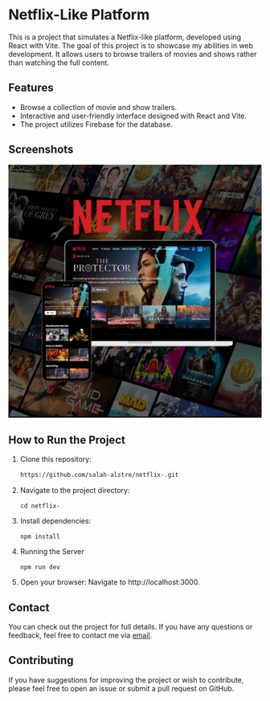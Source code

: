 # Netflix-Like Platform

This is a project that simulates a Netflix-like platform, developed using React with Vite. The goal of this project is to showcase my abilities in web development. It allows users to browse trailers of movies and shows rather than watching the full content.

## Features
- Browse a collection of movie and show trailers.
- Interactive and user-friendly interface designed with React and Vite.
- The project utilizes Firebase for the database.
## Screenshots
![CV Image](https://github.com/salah-alstre/netflix-/blob/main/src/assets/netflix.error.jpg)


## How to Run the Project

1. Clone this repository:
   ```bash
   https://github.com/salah-alstre/netflix-.git

2. Navigate to the project directory:

       cd netflix-

3. Install dependencies:

       npm install

4. Running the Server


       npm run dev 

5. Open your browser: Navigate to http://localhost:3000.


## Contact
You can check out the project for full details. If you have any questions or feedback, feel free to contact me via  [email](mailto:error.salah59@gmail.com).


## Contributing

If you have suggestions for improving the project or wish to contribute, please feel free to open an issue or submit a pull request on GitHub.
